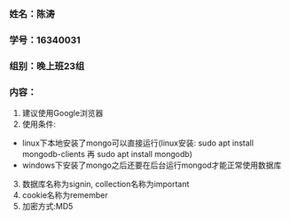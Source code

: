 ### 姓名：陈涛
### 学号：16340031
### 组别：晚上班23组
### 内容：
1. 建议使用Google浏览器
2. 使用条件: 
  - linux下本地安装了mongo可以直接运行(linux安装: sudo apt install mongodb-clients 再 sudo apt install mongodb)
  - windows下安装了mongo之后还要在后台运行mongod才能正常使用数据库
3. 数据库名称为signin, collection名称为important
4. cookie名称为remember
5. 加密方式:MD5